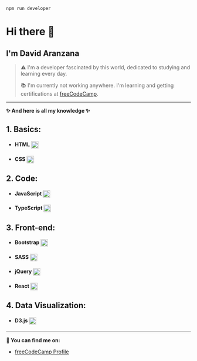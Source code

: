 ```
npm run developer
```

# Hi there 👋

## I'm David Aranzana

> ⚠️  I'm a developer fascinated by this world, dedicated to studying and learning every day.
> 
> 📚 I'm currently not working anywhere. I'm learning and getting certifications at [freeCodeCamp](https://www.freecodecamp.org/).

---

**✨ And here is all my knowledge ✨**

## 1. **Basics**:
- #### HTML <img src="https://cdn.jsdelivr.net/gh/devicons/devicon/icons/html5/html5-original.svg" width="20" height="20" align="top"/>
- #### CSS <img src="https://cdn.jsdelivr.net/gh/devicons/devicon/icons/css3/css3-original.svg" width="20" height="20" align="top"/>  

## 2. **Code**:
- #### JavaScript <img src="https://cdn.jsdelivr.net/gh/devicons/devicon/icons/javascript/javascript-original.svg" width="20" height="20" align="top"/>  
- #### TypeScript <img src="https://cdn.jsdelivr.net/gh/devicons/devicon/icons/typescript/typescript-original.svg" width="20" height="20" align="top"/>  

## 3. **Front-end**:
- #### Bootstrap <img src="https://cdn.jsdelivr.net/gh/devicons/devicon/icons/bootstrap/bootstrap-original.svg" width="20" height="20" align="top"/> 
- #### SASS <img src="https://cdn.jsdelivr.net/gh/devicons/devicon/icons/sass/sass-original.svg" width="20" height="20" align="top"/>  
- #### jQuery <img src="https://cdn.jsdelivr.net/gh/devicons/devicon/icons/jquery/jquery-original.svg" width="20" height="20" align="top"/>  
- #### React <img src="https://cdn.jsdelivr.net/gh/devicons/devicon/icons/react/react-original.svg" width="20" height="20" align="top"/>  

## 4. **Data Visualization**:
- #### D3.js <img src="https://cdn.jsdelivr.net/gh/devicons/devicon/icons/d3js/d3js-original.svg" width="20" height="20" align="top"/>  


---

**🔗 You can find me on:**

- [freeCodeCamp Profile](https://www.freecodecamp.org/-Dev-id)
